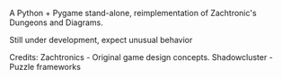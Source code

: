 A Python + Pygame stand-alone, reimplementation of Zachtronic's Dungeons and Diagrams.

Still under development, expect unusual behavior

Credits:
Zachtronics   - Original game design concepts.
Shadowcluster - Puzzle frameworks